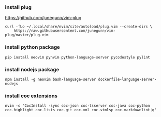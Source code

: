 
### install plug
https://github.com/junegunn/vim-plug
```
curl -fLo ~/.local/share/nvim/site/autoload/plug.vim --create-dirs \
    https://raw.githubusercontent.com/junegunn/vim-plug/master/plug.vim
```

### install python package
```
pip install neovim pynvim python-language-server pycodestyle pylint
```

### install nodejs package
```
npm install -g neovim bash-language-server dockerfile-language-server-nodejs
```

### install coc extensions
```
nvim -c 'CocInstall -sync coc-json coc-tsserver coc-java coc-python coc-highlight coc-lists coc-git coc-xml coc-vimlsp coc-markdownlint|q'
```

